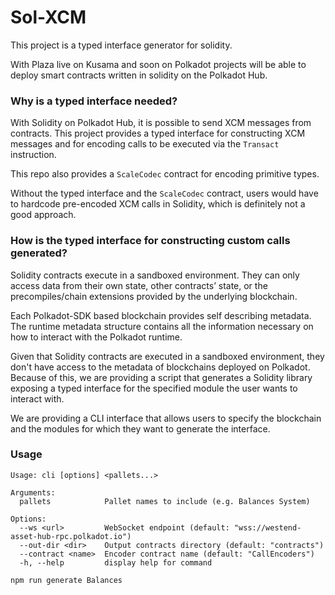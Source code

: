 # Sol-XCM

This project is a typed interface generator for solidity.

With Plaza live on Kusama and soon on Polkadot projects will be able to deploy smart contracts written in solidity on the Polkadot Hub.

### Why is a typed interface needed?

With Solidity on Polkadot Hub, it is possible to send XCM messages from contracts. This project provides a typed interface for constructing XCM messages and for encoding calls to be executed via the `Transact` instruction.

This repo also provides a `ScaleCodec` contract for encoding primitive types.

Without the typed interface and the `ScaleCodec` contract, users would have to hardcode pre-encoded XCM calls in Solidity, which is definitely not a good approach.

### How is the typed interface for constructing custom calls generated?

Solidity contracts execute in a sandboxed environment. They can only access data from their own state, other contracts’ state, or the precompiles/chain extensions provided by the underlying blockchain.

Each Polkadot-SDK based blockchain provides self describing metadata. The runtime metadata structure contains all the information necessary on how to interact with the Polkadot runtime.

Given that Solidity contracts are executed in a sandboxed environment, they don't have access to the metadata of blockchains deployed on Polkadot. Because of this, we are providing a script that generates a Solidity library exposing a typed interface for the specified module the user wants to interact with.

We are providing a CLI interface that allows users to specify the blockchain and the modules for which they want to generate the interface.

### Usage

```
Usage: cli [options] <pallets...>

Arguments:
  pallets            Pallet names to include (e.g. Balances System)

Options:
  --ws <url>         WebSocket endpoint (default: "wss://westend-asset-hub-rpc.polkadot.io")
  --out-dir <dir>    Output contracts directory (default: "contracts")
  --contract <name>  Encoder contract name (default: "CallEncoders")
  -h, --help         display help for command
```

```
npm run generate Balances
```
